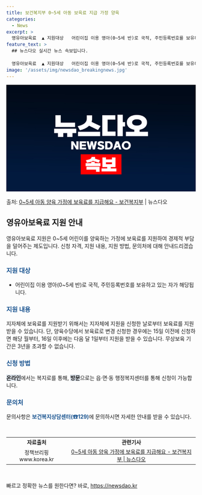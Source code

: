 ```yaml
---
title: 보건복지부 0~5세 아동 보육료 지급 가정 양육
categories:
  - News
excerpt: >
  영유아보육료  ▲ 지원대상   어린이집 이용 영아(0~5세 반)로 국적, 주민등록번호를 보유하고 있는 자  …
feature_text: >
  ## 뉴스다오 실시간 뉴스 속보입니다.

  영유아보육료  ▲ 지원대상   어린이집 이용 영아(0~5세 반)로 국적, 주민등록번호를 보유하고 있는 자  …
image: '/assets/img/newsdao_breakingnews.jpg'
---
```


![뉴스다오 속보](/assets/img/newsdao_breakingnews.jpg)

<p>출처: <a href="https://newsdao.kr/3815" rel="dofollow">0~5세 아동 양육 가정에 보육료를 지급해요 - 보건복지부</a> | 뉴스다오</p>

<h2 data-ke-size="size26">영유아보육료 지원 안내</h2>
<p data-ke-size="size16">영유아보육료 지원은 0~5세 어린이를 양육하는 가정에 보육료를 지원하여 경제적 부담을 덜어주는 제도입니다. 신청 자격, 지원 내용, 지원 방법, 문의처에 대해 안내드리겠습니다.</p>

<h3><b><span style="color: #1a5490;">지원 대상</span></b></h3>
<ul>
  <li>어린이집 이용 영아(0~5세 반)로 국적, 주민등록번호를 보유하고 있는 자가 해당됩니다.</li>
</ul>

<h3><b><span style="color: #1a5490;">지원 내용</span></b></h3>
<p>지자체에 보육료를 지원받기 위해서는 지자체에 지원을 신청한 날로부터 보육료를 지원받을 수 있습니다. 단, 양육수당에서 보육료로 변경 신청한 경우에는 15일 이전에 신청하면 해당 월부터, 16일 이후에는 다음 달 1일부터 지원을 받을 수 있습니다. 무상보육 기간은 3년을 초과할 수 없습니다.</p>

<h3><b><span style="color: #1a5490;">신청 방법</span></b></h3>
<p><b><span style="background-color: #21538527;">온라인</span></b>에서는 복지로를 통해, <b><span style="background-color: #21538527;">방문</span></b>으로는 읍·면·동 행정복지센터를 통해 신청이 가능합니다.</p>

<h3><b><span style="color: #1a5490;">문의처</span></b></h3>
<p>문의사항은 <b><span style="color: #1a5490;">보건복지상담센터(☎129)</span></b>에 문의하시면 자세한 안내를 받을 수 있습니다.</p>
<p data-ke-size="size16">&nbsp;</p>
<table>
  <tbody>
    <tr>
      <td style="text-align: center; height: 17px;"><b>자료출처</b></td>
      <td style="text-align: center; height: 17px;"><b>관련기사</b></td>
    </tr>
    <tr>
      <td style="text-align: center;">정책브리핑 www.korea.kr</td>
      <td style="text-align: center;"><a href="https://newsdao.kr/3815">0~5세 아동 양육 가정에 보육료를 지급해요 - 보건복지부 | 뉴스다오</a></td>
    </tr>
  </tbody>
</table>
<p data-ke-size="size16">&nbsp;</p> 

빠르고 정확한 뉴스를 원한다면? 바로, <a href="https://newsdao.kr" rel="dofollow">https://newsdao.kr</a>


